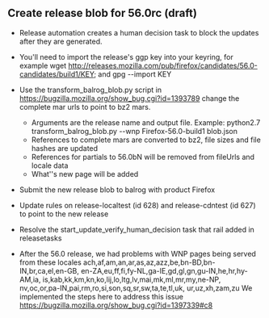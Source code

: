 ## Create release blob for 56.0rc  (draft)


* Release automation creates a human decision task to block the updates after they are generated.
* You'll need to import the release's ggp key into your keyring, for example wget http://releases.mozilla.com/pub/firefox/candidates/56.0-candidates/build1/KEY; and gpg --import KEY
* Use the transform_balrog_blob.py script in https://bugzilla.mozilla.org/show_bug.cgi?id=1393789 change the complete mar urls to point to bz2 mars. 
    * Arguments are the release name and output file.  Example: python2.7 transform_balrog_blob.py --wnp Firefox-56.0-build1 blob.json
    * References to complete mars are converted to bz2, file sizes and file hashes are updated
    * References for partials to 56.0bN will be removed from fileUrls and locale data
    * What''s new page will be added
* Submit the new release blob to balrog with product Firefox
* Update rules on release-localtest (id 628) and release-cdntest (id 627) to point to the new release
* Resolve the start_update_verify_human_decision task that rail added in releasetasks

* After the 56.0 release, we had problems with WNP pages being served from these locales
ach,af,am,an,ar,as,az,azz,be,bn-BD,bn-IN,br,ca,el,en-GB,
en-ZA,eu,ff,fi,fy-NL,ga-IE,gd,gl,gn,gu-IN,he,hr,hy-AM,ia,
is,kab,kk,km,kn,ko,lij,lo,ltg,lv,mai,mk,ml,mr,my,ne-NP,
nv,oc,or,pa-IN,pai,rm,ro,si,son,sq,sr,sw,ta,te,tl,uk,
ur,uz,xh,zam,zu
We implemented the steps here to address this issue https://bugzilla.mozilla.org/show_bug.cgi?id=1397339#c8
